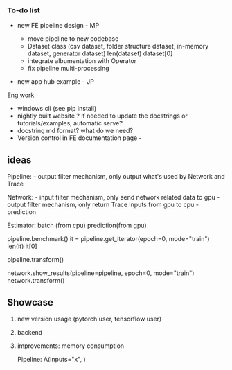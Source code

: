 ### To-do list

* new FE pipeline design - MP
	* move pipeline to new codebase
    * Dataset class (csv dataset, folder structure dataset, in-memory dataset, generator dataset)
        len(dataset)
        dataset[0]
    * integrate albumentation with Operator
    * fix pipeline multi-processing

* new app hub example - JP



Eng work
* windows cli (see pip install) 
* nightly built website ?  if needed to update the docstrings or tutorials/examples, automatic serve?
* docstring md format? what do we need?
* Version control in FE documentation page -

## ideas

Pipeline:
	- output filter mechanism, only output what's used by Network and Trace


Network:
	- input filter mechanism, only send network related data to gpu
	- output filter mechanism, only return Trace inputs from gpu to cpu - prediction

Estimator:
	batch (from cpu) prediction(from gpu)





pipeline.benchmark()
it = pipeline.get_iterator(epoch=0, mode="train")
len(it)
it[0]

pipeline.transform()


network.show_results(pipeline=pipeline, epoch=0, mode="train")
network.transform()




## Showcase

1. new version usage (pytorch user, tensorflow user)

2. backend 

3. improvements: memory consumption

	Pipeline:  A(inputs="x", )


